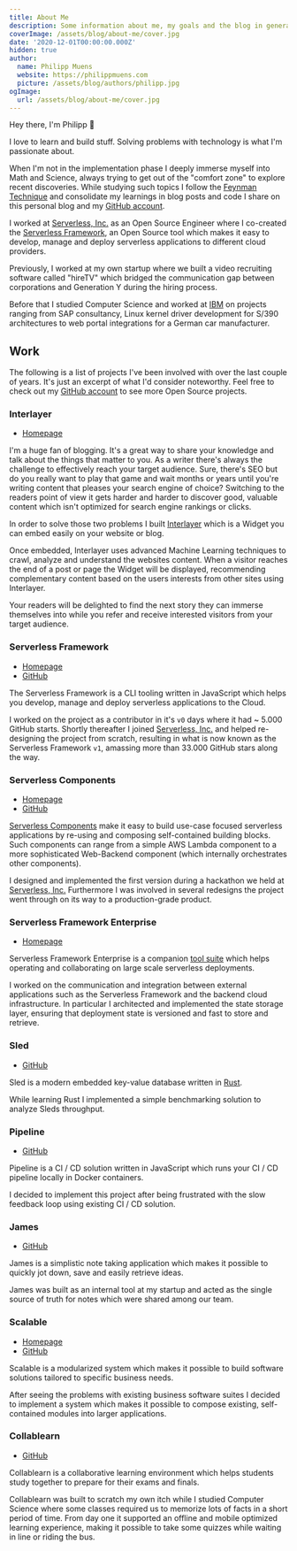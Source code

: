 ```yaml
---
title: About Me
description: Some information about me, my goals and the blog in general.
coverImage: /assets/blog/about-me/cover.jpg
date: '2020-12-01T00:00:00.000Z'
hidden: true
author:
  name: Philipp Muens
  website: https://philippmuens.com
  picture: /assets/blog/authors/philipp.jpg
ogImage:
  url: /assets/blog/about-me/cover.jpg
---
```


Hey there, I'm Philipp 👋

I love to learn and build stuff. Solving problems with technology is what I'm passionate about.

When I'm not in the implementation phase I deeply immerse myself into Math and Science, always trying to get out of the "comfort zone" to explore recent discoveries. While studying such topics I follow the [Feynman Technique](https://fs.blog/2012/04/feynman-technique/) and consolidate my learnings in blog posts and code I share on this personal blog and my [GitHub account](https://github.com/pmuens).

I worked at [Serverless, Inc.](http://serverless.com/) as an Open Source Engineer where I co-created the [Serverless Framework](https://github.com/serverless/serverless), an Open Source tool which makes it easy to develop, manage and deploy serverless applications to different cloud providers.

Previously, I worked at my own startup where we built a video recruiting software called "hireTV" which bridged the communication gap between corporations and Generation Y during the hiring process.

Before that I studied Computer Science and worked at [IBM](http://ibm.com/) on projects ranging from SAP consultancy, Linux kernel driver development for S/390 architectures to web portal integrations for a German car manufacturer.

## Work

The following is a list of projects I've been involved with over the last couple of years. It's just an excerpt of what I'd consider noteworthy. Feel free to check out my [GitHub account](https://github.com/pmuens) to see more Open Source projects.

### Interlayer

- [Homepage](https://interlayer.io)

I'm a huge fan of blogging. It's a great way to share your knowledge and talk about the things that matter to you. As a writer there's always the challenge to effectively reach your target audience. Sure, there's SEO but do you really want to play that game and wait months or years until you're writing content that pleases your search engine of choice? Switching to the readers point of view it gets harder and harder to discover good, valuable content which isn't optimized for search engine rankings or clicks.

In order to solve those two problems I built [Interlayer](https://interlayer.io) which is a Widget you can embed easily on your website or blog.

Once embedded, Interlayer uses advanced Machine Learning techniques to crawl, analyze and understand the websites content. When a visitor reaches the end of a post or page the Widget will be displayed, recommending complementary content based on the users interests from other sites using Interlayer.

Your readers will be delighted to find the next story they can immerse themselves into while you refer and receive interested visitors from your target audience.

### Serverless Framework

- [Homepage](https://serverless.com/cli/)
- [GitHub](https://github.com/serverless/serverless)

The Serverless Framework is a CLI tooling written in JavaScript which helps you develop, manage and deploy serverless applications to the Cloud.

I worked on the project as a contributor in it's `v0` days where it had ~ 5.000 GitHub starts. Shortly thereafter I joined [Serverless, Inc.](https://serverless.com) and helped re-designing the project from scratch, resulting in what is now known as the Serverless Framework `v1`, amassing more than 33.000 GitHub stars along the way.

### Serverless Components

- [Homepage](https://serverless.com/components/)
- [GitHub](https://github.com/serverless/components)

[Serverless Components](https://serverless.com/components/) make it easy to build use-case focused serverless applications by re-using and composing self-contained building blocks. Such components can range from a simple AWS Lambda component to a more sophisticated Web-Backend component (which internally orchestrates other components).

I designed and implemented the first version during a hackathon we held at [Serverless, Inc.](http://serverless.com/) Furthermore I was involved in several redesigns the project went through on its way to a production-grade product.

### Serverless Framework Enterprise

- [Homepage](https://serverless.com/enterprise/)

Serverless Framework Enterprise is a companion [tool suite](https://serverless.com/dashboard/) which helps operating and collaborating on large scale serverless deployments.

I worked on the communication and integration between external applications such as the Serverless Framework and the backend cloud infrastructure. In particular I architected and implemented the state storage layer, ensuring that deployment state is versioned and fast to store and retrieve.

### Sled

- [GitHub](https://github.com/spacejam/sled)

Sled is a modern embedded key-value database written in [Rust](https://www.rust-lang.org).

While learning Rust I implemented a simple benchmarking solution to analyze Sleds throughput.

### Pipeline

- [GitHub](https://github.com/pmuens/pipeline)

Pipeline is a CI / CD solution written in JavaScript which runs your CI / CD pipeline locally in Docker containers.

I decided to implement this project after being frustrated with the slow feedback loop using existing CI / CD solution.

### James

- [GitHub](https://github.com/pmuens/james)

James is a simplistic note taking application which makes it possible to quickly jot down, save and easily retrieve ideas.

James was built as an internal tool at my startup and acted as the single source of truth for notes which were shared among our team.

### Scalable

- [Homepage](http://sclbl.com/)
- [GitHub](https://github.com/sclbl)

Scalable is a modularized system which makes it possible to build software solutions tailored to specific business needs.

After seeing the problems with existing business software suites I decided to implement a system which makes it possible to compose existing, self-contained modules into larger applications.

### Collablearn

- [GitHub](https://github.com/pmuens/collablearn)

Collablearn is a collaborative learning environment which helps students study together to prepare for their exams and finals.

Collablearn was built to scratch my own itch while I studied Computer Science where some classes required us to memorize lots of facts in a short period of time. From day one it supported an offline and mobile optimized learning experience, making it possible to take some quizzes while waiting in line or riding the bus.
